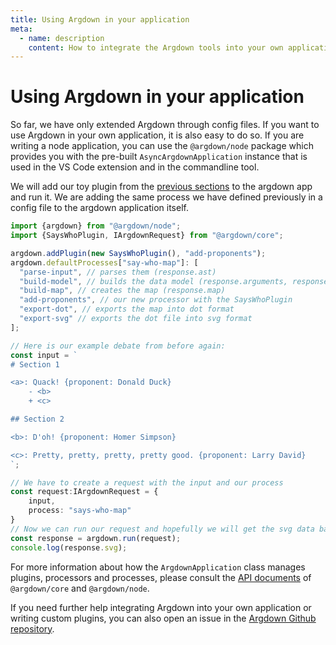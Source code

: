 ```yaml
---
title: Using Argdown in your application
meta:
  - name: description
    content: How to integrate the Argdown tools into your own application.
---
```


# Using Argdown in your application

So far, we have only extended Argdown through config files. If you want to use Argdown in your own application, it is also easy to do so. If you are writing a node application, you can use the `@argdown/node` package which provides you with the pre-built `AsyncArgdownApplication` instance that is used in the VS Code extension and in the commandline tool.

We will add our toy plugin from the [previous sections](/guide/writing-custom-plugins.html) to the argdown app and run it. We are adding the same process we have defined previously in a config file to the argdown application itself.

```typescript
import {argdown} from "@argdown/node";
import {SaysWhoPlugin, IArgdownRequest} from "@argdown/core";

argdown.addPlugin(new SaysWhoPlugin(), "add-proponents");
argdown.defaultProcesses["say-who-map"]: [
  "parse-input", // parses them (response.ast)
  "build-model", // builds the data model (response.arguments, response.statements...)
  "build-map", // creates the map (response.map)
  "add-proponents", // our new processor with the SaysWhoPlugin
  "export-dot", // exports the map into dot format
  "export-svg" // exports the dot file into svg format
];

// Here is our example debate from before again:
const input = `
# Section 1

<a>: Quack! {proponent: Donald Duck}
    - <b>
    + <c>

## Section 2

<b>: D'oh! {proponent: Homer Simpson}

<c>: Pretty, pretty, pretty, pretty good. {proponent: Larry David}
`;

// We have to create a request with the input and our process
const request:IArgdownRequest = {
    input,
    process: "says-who-map"
}
// Now we can run our request and hopefully we will get the svg data back:
const response = argdown.run(request);
console.log(response.svg);
```

For more information about how the `ArgdownApplication` class manages plugins, processors and processes, please consult the [API documents](/api/) of `@argdown/core` and `@argdown/node`.

If you need further help integrating Argdown into your own application or writing custom plugins, you can also open an issue in the [Argdown Github repository](https://github.com/christianvoigt/argdown/issues).
